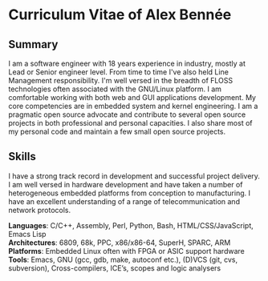 Curriculum Vitae of Alex Bennée
===============================

Summary
-------

I am a software engineer with 18 years experience in industry, mostly at Lead or Senior engineer level. 
From time to time I've also held Line Management responsibility. 
I'm well versed in the breadth of FLOSS technologies often associated with the GNU/Linux platform.
I am comfortable working with both web and GUI applications development.
My core competencies are in embedded system and kernel engineering.
I am a pragmatic open source advocate and contribute to several open source projects in both professional and personal capacities. 
I also share most of my personal code and maintain a few small open source projects.

Skills
------

I have a strong track record in development and successful project delivery.
I am well versed in hardware development and have taken a number of heterogeneous embedded platforms from conception to manufacturing.
I have an excellent understanding of a range of telecommunication and network protocols.

**Languages**: C/C++, Assembly, Perl, Python, Bash, HTML/CSS/JavaScript, Emacs Lisp  
**Architectures**: 6809, 68k, PPC, x86/x86-64, SuperH, SPARC, ARM  
**Platforms**: Embedded Linux often with FPGA or ASIC support hardware  
**Tools**: Emacs, GNU (gcc, gdb, make, autoconf etc.), (D)VCS (git, cvs, subversion), Cross-compilers, ICE’s, scopes and logic analysers  


